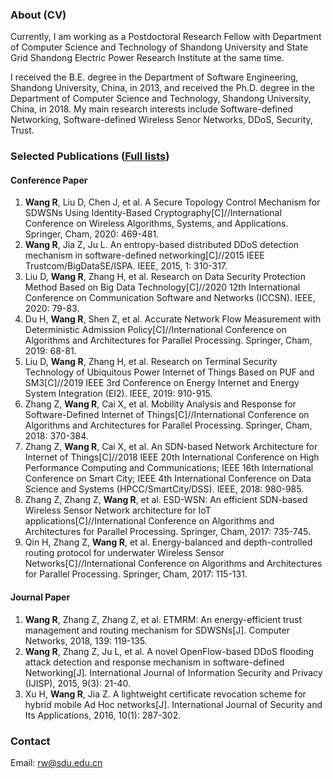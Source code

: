 ### About (CV)

Currently, I am working as a Postdoctoral Research Fellow with Department of Computer Science and Technology of Shandong University and State Grid Shandong Electric Power Research Institute at the same time.

I received the B.E. degree in the Department of Software Engineering, Shandong University, China, in 2013, and received the Ph.D. degree in the Department of Computer Science and Technology, Shandong University, China, in 2018.  My main research interests include Software-defined Networking, Software-defined Wireless Senor Networks, DDoS, Security, Trust.


### Selected Publications ([Full lists](https://scholar.google.com.hk/citations?user=ZGhzY8MAAAAJ)) 

#### Conference Paper

1.	**Wang R**, Liu D, Chen J, et al. A Secure Topology Control Mechanism for SDWSNs Using Identity-Based Cryptography[C]//International Conference on Wireless Algorithms, Systems, and Applications. Springer, Cham, 2020: 469-481.
2.	**Wang R**, Jia Z, Ju L. An entropy-based distributed DDoS detection mechanism in software-defined networking[C]//2015 IEEE Trustcom/BigDataSE/ISPA. IEEE, 2015, 1: 310-317.
3.	 Liu D, **Wang R**, Zhang H, et al. Research on Data Security Protection Method Based on Big Data Technology[C]//2020 12th International Conference on Communication Software and Networks (ICCSN). IEEE, 2020: 79-83. 
4.	Du H, **Wang R**, Shen Z, et al. Accurate Network Flow Measurement with Deterministic Admission Policy[C]//International Conference on Algorithms and Architectures for Parallel Processing. Springer, Cham, 2019: 68-81.
5.	Liu D, **Wang R**, Zhang H, et al. Research on Terminal Security Technology of Ubiquitous Power Internet of Things Based on PUF and SM3[C]//2019 IEEE 3rd Conference on Energy Internet and Energy System Integration (EI2). IEEE, 2019: 910-915.
6.	Zhang Z, **Wang R**, Cai X, et al. Mobility Analysis and Response for Software-Defined Internet of Things[C]//International Conference on Algorithms and Architectures for Parallel Processing. Springer, Cham, 2018: 370-384.
7.	Zhang Z, **Wang R**, Cai X, et al. An SDN-based Network Architecture for Internet of Things[C]//2018 IEEE 20th International Conference on High Performance Computing and Communications; IEEE 16th International Conference on Smart City; IEEE 4th International Conference on Data Science and Systems (HPCC/SmartCity/DSS). IEEE, 2018: 980-985.
8.	Zhang Z, Zhang Z, **Wang R**, et al. ESD-WSN: An efficient SDN-based Wireless Sensor Network architecture for IoT applications[C]//International Conference on Algorithms and Architectures for Parallel Processing. Springer, Cham, 2017: 735-745.
9.	Qin H, Zhang Z, **Wang R**, et al. Energy-balanced and depth-controlled routing protocol for underwater Wireless Sensor Networks[C]//International Conference on Algorithms and Architectures for Parallel Processing. Springer, Cham, 2017: 115-131.

#### Journal Paper

1. **Wang R**, Zhang Z, Zhang Z, et al. ETMRM: An energy-efficient trust management and routing mechanism for SDWSNs[J]. Computer Networks, 2018, 139: 119-135.
2. **Wang R**, Zhang Z, Ju L, et al. A novel OpenFlow-based DDoS flooding attack detection and response mechanism in software-defined Networking[J]. International Journal of Information Security and Privacy (IJISP), 2015, 9(3): 21-40.
3. Xu H, **Wang R**, Jia Z. A lightweight certificate revocation scheme for hybrid mobile Ad Hoc networks[J]. International Journal of Security and Its Applications, 2016, 10(1): 287-302.

###  Contact

Email: rw@sdu.edu.cn
